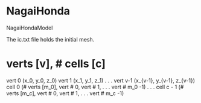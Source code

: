 NagaiHonda
==========

NagaiHondaModel

The ic.txt file holds the initial mesh.

# verts [v], # cells [c]
vert 0 (x_0, y_0, z_0)
vert 1 (x_1, y_1, z_1)
.
.
.
vert v-1 (x_{v-1}, y_{v-1}, z_{v-1})
cell 0 (# verts [m_0], vert # 0, vert # 1, . . . vert # m_0 -1)
.
.
.
cell c - 1 (# verts [m_c], vert # 0, vert # 1, . . . vert # m_c -1)